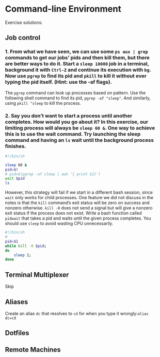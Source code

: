 # Command-line Environment
Exercise solutions:
## Job control
### 1. From what we have seen, we can use some `ps aux | grep` commands to get our jobs’ pids and then kill them, but there are better ways to do it. Start a `sleep 10000` job in a terminal, background it with `Ctrl-Z` and continue its execution with `bg`. Now use `pgrep` to find its pid and `pkill` to kill it without ever typing the pid itself. (Hint: use the -af flags).

The `pgrep` command can look up processes based on pattern. Use the following shell command to find its pid, `pgrep -af "sleep"`. And similarly, using `pkill "sleep` to kill the process.


### 2. Say you don’t want to start a process until another completes. How would you go about it? In this exercise, our limiting process will always be `sleep 60 &`. One way to achieve this is to use the wait command. Try launching the sleep command and having an `ls` wait until the background process finishes.

```sh
#!/bin/sh

sleep 60 &
pid=$!
# pid=$(pgrep -af sleep | awk '{ print $1}')
wait $pid
ls
```

However, this strategy will fail if we start in a different bash session, since `wait` only works for child processes. One feature we did not discuss in the notes is that the `kill` command’s exit status will be zero on success and nonzero otherwise. `kill -0` does not send a signal but will give a nonzero exit status if the process does not exist. Write a bash function called `pidwait` that takes a pid and waits until the given process completes. You should use `sleep` to avoid wasting CPU unnecessarily.

```sh
#!/bin/sh
#
pid=$1
while kill -0 $pid;
do
	sleep 1;
done
```


## Terminal Multiplexer
Skip

## Aliases
Create an alias `dc` that resolves to `cd` for when you type it wrongly:`alias dc=cd`

## Dotfiles

## Remote Machines
